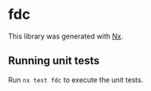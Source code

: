 # fdc

This library was generated with [Nx](https://nx.dev).

## Running unit tests

Run `nx test fdc` to execute the unit tests.
